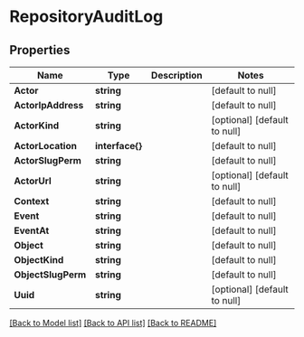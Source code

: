 # RepositoryAuditLog

## Properties
Name | Type | Description | Notes
------------ | ------------- | ------------- | -------------
**Actor** | **string** |  | [default to null]
**ActorIpAddress** | **string** |  | [default to null]
**ActorKind** | **string** |  | [optional] [default to null]
**ActorLocation** | **interface{}** |  | [default to null]
**ActorSlugPerm** | **string** |  | [default to null]
**ActorUrl** | **string** |  | [optional] [default to null]
**Context** | **string** |  | [default to null]
**Event** | **string** |  | [default to null]
**EventAt** | **string** |  | [default to null]
**Object** | **string** |  | [default to null]
**ObjectKind** | **string** |  | [default to null]
**ObjectSlugPerm** | **string** |  | [default to null]
**Uuid** | **string** |  | [optional] [default to null]

[[Back to Model list]](../README.md#documentation-for-models) [[Back to API list]](../README.md#documentation-for-api-endpoints) [[Back to README]](../README.md)


